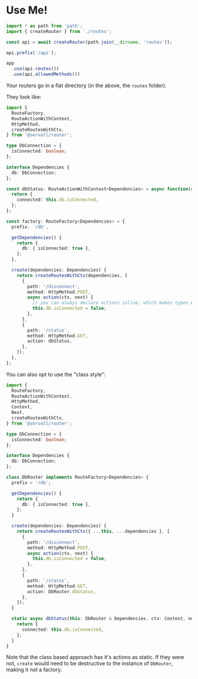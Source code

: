# Use Me!
```typescript
import * as path from 'path';
import { createRouter } from './routes';

const api = await createRouter(path.join(__dirname, 'routes'));

api.prefix('/api');

app
  .use(api.routes())
  .use(api.allowedMethods())
```

Your routers go in a flat directory (in the above, the `routes` folder).

They look like:

```typescript
import {
  RouteFactory,
  RouteActionWithContext,
  HttpMethod,
  createRoutesWithCtx,
} from '@servall/router';

type DbConnection = {
  isConnected: boolean;
};

interface Dependencies {
  db: DbConnection;
};

const dbStatus: RouteActionWithContext<Dependencies> = async function(ctx, next) {
  return {
    connected: this.db.isConnected,
  };
};

const factory: RouteFactory<Dependencies> = {
  prefix: '/db',

  getDependencies() {
    return {
      db: { isConnected: true },
    };
  },

  create(dependencies: Dependencies) {
    return createRoutesWithCtx(dependencies, [
      {
        path: '/disconnect',
        method: HttpMethod.POST,
        async action(ctx, next) {
          // you can always declare actions inline, which makes types easier
          this.db.isConnected = false;
        },
      },
      {
        path: '/status',
        method: HttpMethod.GET,
        action: dbStatus,
      },
    ]);
  },
};
```

You can also opt to use the "class style":

```typescript
import {
  RouteFactory,
  RouteActionWithContext,
  HttpMethod,
  Context,
  Next,
  createRoutesWithCtx,
} from '@servall/router';

type DbConnection = {
  isConnected: boolean;
};

interface Dependencies {
  db: DbConnection;
};

class DbRouter implements RouteFactory<Dependencies> {
  prefix = '/db';

  getDependencies() {
    return {
      db: { isConnected: true },
    };
  }

  create(dependencies: Dependencies) {
    return createRoutesWithCtx({ ...this, ...dependencies }, [
      {
        path: '/disconnect',
        method: HttpMethod.POST,
        async action(ctx, next) {
          this.db.isConnected = false;
        },
      },
      {
        path: '/status',
        method: HttpMethod.GET,
        action: DbRouter.dbStatus,
      },
    ]);
  }

  static async dbStatus(this: DbRouter & Dependencies, ctx: Context, next: Next) {
    return {
      connected: this.db.isConnected,
    };
  }
}
```

Note that the class based approach has it's actions as static. If they were not,
`create` would need to be destructive to the instance of `DbRouter`, making it
not a factory.


